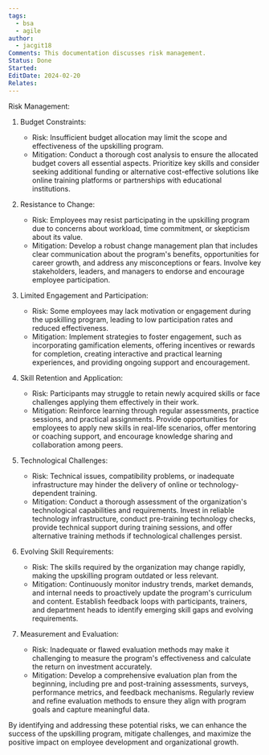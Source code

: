 ```yaml
---
tags:
  - bsa
  - agile
author:
  - jacgit18
Comments: This documentation discusses risk management.
Status: Done
Started: 
EditDate: 2024-02-20
Relates:
---
```

Risk Management:

1. Budget Constraints:
   - Risk: Insufficient budget allocation may limit the scope and effectiveness of the upskilling program.
   - Mitigation: Conduct a thorough cost analysis to ensure the allocated budget covers all essential aspects. Prioritize key skills and consider seeking additional funding or alternative cost-effective solutions like online training platforms or partnerships with educational institutions.

2. Resistance to Change:
   - Risk: Employees may resist participating in the upskilling program due to concerns about workload, time commitment, or skepticism about its value.
   - Mitigation: Develop a robust change management plan that includes clear communication about the program's benefits, opportunities for career growth, and address any misconceptions or fears. Involve key stakeholders, leaders, and managers to endorse and encourage employee participation.

3. Limited Engagement and Participation:
   - Risk: Some employees may lack motivation or engagement during the upskilling program, leading to low participation rates and reduced effectiveness.
   - Mitigation: Implement strategies to foster engagement, such as incorporating gamification elements, offering incentives or rewards for completion, creating interactive and practical learning experiences, and providing ongoing support and encouragement.

4. Skill Retention and Application:
   - Risk: Participants may struggle to retain newly acquired skills or face challenges applying them effectively in their work.
   - Mitigation: Reinforce learning through regular assessments, practice sessions, and practical assignments. Provide opportunities for employees to apply new skills in real-life scenarios, offer mentoring or coaching support, and encourage knowledge sharing and collaboration among peers.

5. Technological Challenges:
   - Risk: Technical issues, compatibility problems, or inadequate infrastructure may hinder the delivery of online or technology-dependent training.
   - Mitigation: Conduct a thorough assessment of the organization's technological capabilities and requirements. Invest in reliable technology infrastructure, conduct pre-training technology checks, provide technical support during training sessions, and offer alternative training methods if technological challenges persist.

6. Evolving Skill Requirements:
   - Risk: The skills required by the organization may change rapidly, making the upskilling program outdated or less relevant.
   - Mitigation: Continuously monitor industry trends, market demands, and internal needs to proactively update the program's curriculum and content. Establish feedback loops with participants, trainers, and department heads to identify emerging skill gaps and evolving requirements.

7. Measurement and Evaluation:
   - Risk: Inadequate or flawed evaluation methods may make it challenging to measure the program's effectiveness and calculate the return on investment accurately.
   - Mitigation: Develop a comprehensive evaluation plan from the beginning, including pre and post-training assessments, surveys, performance metrics, and feedback mechanisms. Regularly review and refine evaluation methods to ensure they align with program goals and capture meaningful data.

By identifying and addressing these potential risks, we can enhance the success of the upskilling program, mitigate challenges, and maximize the positive impact on employee development and organizational growth.